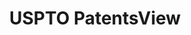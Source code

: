 ---
bigquery: https://console.cloud.google.com/bigquery?p=patents-public-data&d=patentsview&page=dataset
citation: Attribution should be given to PatentsView for use, distribution, or derivative
  works.
code: https://github.com/CSSIP-AIR/PatentsView-Code-Snippets/
contributors: USPTO
cost: None
description: 'PatentsView includes US patent data including raw data (summaries, applications,
  pregrant applications), disambugations of inventors and assignees, and inventor
  gender estimates.  Also foreign priority data, # of figures and sheets, and government
  interest statements.'
documentation: https://patentsview.org/query/builder-faqs
last_edit: 04/05/2022, 13:50:15
location: https://patentsview.org/
maintained_by: USPTO
record_creation_timestamp: 12/2/2020 17:20:46
schema_fields:
- disamb_inventor_id_20181127
- main_group
- disamb_assignee_id_20181127
- disamb_assignee_id_20200929
- rawinventor_id
- status
- abstract
- lname
- disamb_inventor_id_20200331
- disamb_inventor_id_20190820
- lapse_of_patent
- organization
- f102_date
- rel_id
- latin_name
- group
- disamb_inventor_id_20171226
- disamb_assignee_id_20190312
- name
- length
- county
- disamb_assignee_id_20191231
- dependent
- kind
- county_fips
- country_transformed
- category_id
- section
- uuid
- lawyer_id
- role
- classification_data_source
- symbol_position
- designation
- publication_number
- disamb_inventor_id_20191008
- city
- citation_id
- disamb_assignee_id_20191008
- action_date
- deceased
- id
- field_title
- disamb_inventor_id_20191231
- exemplary
- disamb_inventor_id_20201229
- num_figures
- assignee_id
- male
- classification_status
- state_fips
- f371_date
- attribution_status
- filename
- organization_id
- relkind
- latlong
- classification_level
- rawlocation_id
- disclaimer_date
- longitude
- term_extension
- disamb_inventor_id_20200929
- disamb_inventor_id_20171003
- term_disclaimer
- level_three
- fname
- state
- number
- country
- subgroup_id
- field_id
- date
- disamb_inventor_id_20190312
- subclass
- num_sheets
- title
- variety
- male_flag
- ipc_class
- mainclass_id
- num_claims
- level_two
- doctype
- type
- name_last
- rawassignee_id
- name_first
- section_id
- doc_type
- application_id
- sector_title
- disamb_assignee_id_20200331
- subcategory_id
- category
- disamb_assignee_id_20200630
- subgroup
- series_code
- location_id
- contract_award_number
- disamb_inventor_id_20170307
- level_one
- subsection_id
- inventor_id
- group_id
- term_grant
- sequence
- latitude
- _102_date
- classification_value
- disamb_assignee_id_20190820
- disamb_inventor_id_20180528
- reldocno
- text
- ipc_version_indicator
- _371_date
- rule_47
- gi_statement
- patent_id
- num
- applicant_type
- subclass_id
- disamb_inventor_id_20170808
- withdrawn
- disamb_inventor_id_20200630
shortname: patentsview
tags:
- disambiguation
- United States
- gender
terms_of_use: Creative Commons Attribution 4.0 International License.
timeframe: 1963-1999
title: USPTO PatentsView
uuid: cf1780b1-e265-4e49-8d1d-83b9cfe0fd9a
---
